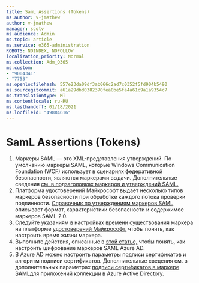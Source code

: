 ```yaml
---
title: SamL Assertions (Tokens)
ms.author: v-jmathew
author: v-jmathew
manager: scotv
ms.audience: Admin
ms.topic: article
ms.service: o365-administration
ROBOTS: NOINDEX, NOFOLLOW
localization_priority: Normal
ms.collection: Adm_O365
ms.custom:
- "9004341"
- "7753"
ms.openlocfilehash: 557e23da09df3ab066c2ad7c0352f5fd904b5490
ms.sourcegitcommit: a61a29dbd0382370fea0be5fa4a61c9a1a9354c7
ms.translationtype: MT
ms.contentlocale: ru-RU
ms.lasthandoff: 01/18/2021
ms.locfileid: "49884616"
---
```

# <a name="saml-assertions-tokens"></a>SamL Assertions (Tokens)

1. Маркеры SAML — это XML-представления утверждений. По умолчанию маркеры SAML, которые Windows Communication Foundation (WCF) использует в сценариях федеративной безопасности, являются маркерами выдачи. Дополнительные сведения [см. в подзаголовках маркеров и утверждений SAML.](https://docs.microsoft.com/dotnet/framework/wcf/feature-details/saml-tokens-and-claims)
2. Платформа удостоверений Майкрософт выдает несколько типов маркеров безопасности при обработке каждого потока проверки подлинности. [Справочник по утверждениям маркеров SAML](https://docs.microsoft.com/azure/active-directory/develop/reference-saml-tokens) описывает формат, характеристики безопасности и содержимое маркеров SAML 2.0.
3. Следуйте указаниям в настройках времени существования маркера на платформе [удостоверений Майкрософт,](https://docs.microsoft.com/azure/active-directory/develop/active-directory-configurable-token-lifetimes) чтобы понять, как настроить время жизни маркера.
4. Выполните действия, описанные в [этой статье,](https://docs.microsoft.com/azure/active-directory/manage-apps/howto-saml-token-encryption) чтобы понять, как настроить шифрование маркеров SAML Azure AD.
5. В Azure AD можно настроить параметры подписи сертификатов и алгоритм подписи сертификатов. Дополнительные сведения см. в дополнительных параметрах [подписи сертификатов в маркере SAML](https://docs.microsoft.com/azure/active-directory/manage-apps/certificate-signing-options)для приложений коллекции в Azure Active Directory.
